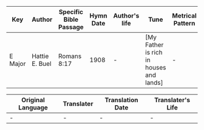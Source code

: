 Key | Author   | Specific Bible Passage     |Hymn Date |Author's life |Tune |Metrical Pattern   |Composer/Source
-- | --------- | ---------------------------|----------|--------------|-----|-------------------|-------------  
E Major |Hattie E. Buel |Romans 8:17 |1908 |- |[My Father is rich in houses and lands] |- |Rev. John B. Sumner

Original Language | Translater | Translation Date   | Translater's Life  
----------------- | --------- | --------------------|-------------     
\- |- |- |-
